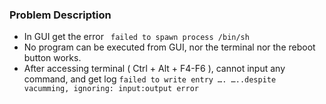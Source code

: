 
### Problem Description

- In GUI get the error ``` failed to spawn process /bin/sh```
- No program can be executed from GUI, nor the terminal nor the reboot button works.
- After accessing terminal ( Ctrl + Alt + F4-F6 ), cannot input any command, and get log ```failed to write entry …. …..despite vacumming, ignoring: input:output error```
